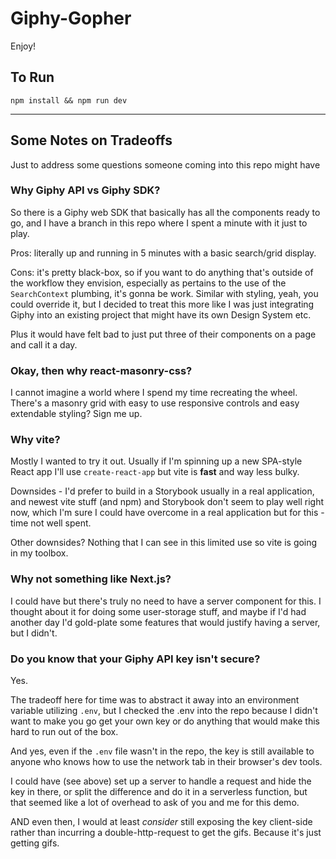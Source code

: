 # Giphy-Gopher

Enjoy!
## To Run

`npm install && npm run dev`

---
## Some Notes on Tradeoffs
Just to address some questions someone coming into this repo might have

### Why Giphy API vs Giphy SDK?

So there is a Giphy web SDK that basically has all the components ready to go, and I have a branch in this repo where I spent a minute with it just to play. 

Pros: literally up and running in 5 minutes with a basic search/grid display.

Cons: it's pretty black-box, so if you want to do anything that's outside of the workflow they envision, especially as pertains to the use of the `SearchContext` plumbing, it's gonna be work. Similar with styling, yeah, you could override it, but I decided to treat this more like I was just integrating Giphy into an existing project that might have its own Design System etc.

Plus it would have felt bad to just put three of their components on a page and call it a day.

### Okay, then why react-masonry-css?

I cannot imagine a world where I spend my time recreating the wheel. There's a masonry grid with easy to use responsive controls and easy extendable styling? Sign me up.

### Why vite?

Mostly I wanted to try it out. Usually if I'm spinning up a new SPA-style React app I'll use `create-react-app` but vite is __fast__ and way less bulky.

Downsides - I'd prefer to build in a Storybook usually in a real application, and newest vite stuff (and npm) and Storybook don't seem to play well right now, which I'm sure I could have overcome in a real application but for this - time not well spent.

Other downsides? Nothing that I can see in this limited use so vite is going in my toolbox.

### Why not something like Next.js?

I could have but there's truly no need to have a server component for this. I thought about it for doing some user-storage stuff, and maybe if I'd had another day I'd gold-plate some features that would justify having a server, but I didn't.

### Do you know that your Giphy API key isn't secure?

Yes.

The tradeoff here for time was to abstract it away into an environment variable utilizing `.env`, but I checked the .env into the repo because I didn't want to make you go get your own key or do anything that would make this hard to run out of the box.

And yes, even if the `.env` file wasn't in the repo, the key is still available to anyone who knows how to use the network tab in their browser's dev tools.

I could have (see above) set up a server to handle a request and hide the key in there, or split the difference and do it in a serverless function, but that seemed like a lot of overhead to ask of you and me for this demo. 

AND even then, I would at least *consider* still exposing the key client-side rather than incurring a double-http-request to get the gifs. Because it's just getting gifs.
